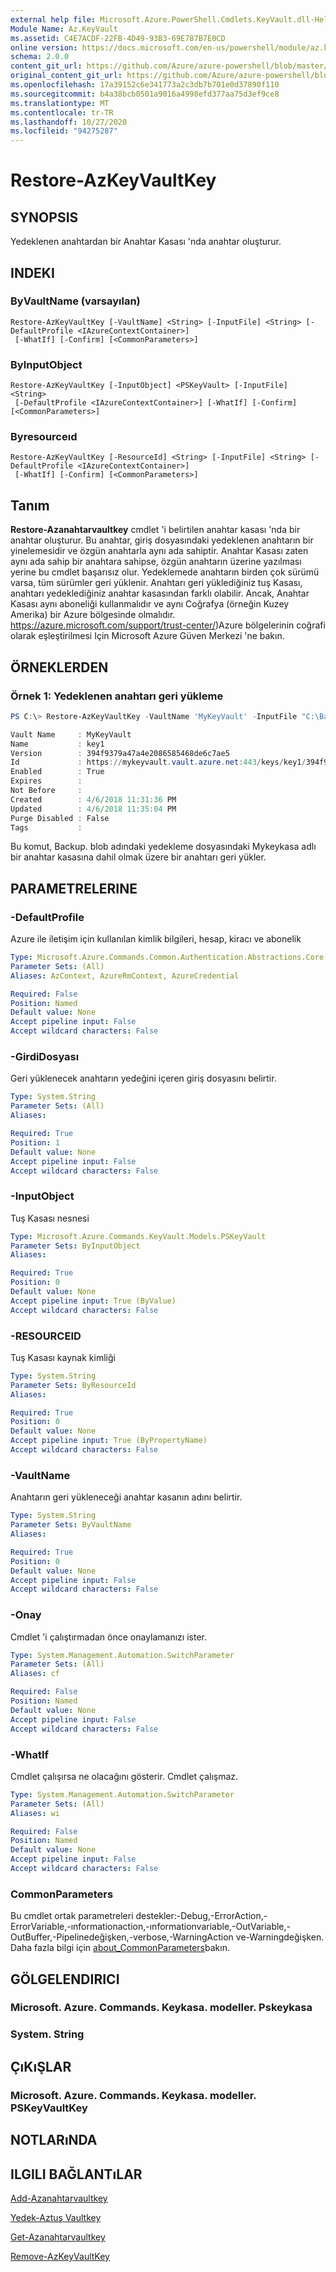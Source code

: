 ```yaml
---
external help file: Microsoft.Azure.PowerShell.Cmdlets.KeyVault.dll-Help.xml
Module Name: Az.KeyVault
ms.assetid: C4E7ACDF-22FB-4D49-93B3-69E787B7E0CD
online version: https://docs.microsoft.com/en-us/powershell/module/az.keyvault/restore-azkeyvaultkey
schema: 2.0.0
content_git_url: https://github.com/Azure/azure-powershell/blob/master/src/KeyVault/KeyVault/help/Restore-AzKeyVaultKey.md
original_content_git_url: https://github.com/Azure/azure-powershell/blob/master/src/KeyVault/KeyVault/help/Restore-AzKeyVaultKey.md
ms.openlocfilehash: 17a39152c6e341773a2c3db7b701e0d37890f110
ms.sourcegitcommit: b4a38bcb0501a9016a4998efd377aa75d3ef9ce8
ms.translationtype: MT
ms.contentlocale: tr-TR
ms.lasthandoff: 10/27/2020
ms.locfileid: "94275287"
---
```

# Restore-AzKeyVaultKey

## SYNOPSIS
Yedeklenen anahtardan bir Anahtar Kasası 'nda anahtar oluşturur.

## INDEKI

### ByVaultName (varsayılan)
```
Restore-AzKeyVaultKey [-VaultName] <String> [-InputFile] <String> [-DefaultProfile <IAzureContextContainer>]
 [-WhatIf] [-Confirm] [<CommonParameters>]
```

### ByInputObject
```
Restore-AzKeyVaultKey [-InputObject] <PSKeyVault> [-InputFile] <String>
 [-DefaultProfile <IAzureContextContainer>] [-WhatIf] [-Confirm] [<CommonParameters>]
```

### Byresourceıd
```
Restore-AzKeyVaultKey [-ResourceId] <String> [-InputFile] <String> [-DefaultProfile <IAzureContextContainer>]
 [-WhatIf] [-Confirm] [<CommonParameters>]
```

## Tanım
**Restore-Azanahtarvaultkey** cmdlet 'i belirtilen anahtar kasası 'nda bir anahtar oluşturur.
Bu anahtar, giriş dosyasındaki yedeklenen anahtarın bir yinelemesidir ve özgün anahtarla aynı ada sahiptir.
Anahtar Kasası zaten aynı ada sahip bir anahtara sahipse, özgün anahtarın üzerine yazılması yerine bu cmdlet başarısız olur.
Yedeklemede anahtarın birden çok sürümü varsa, tüm sürümler geri yüklenir.
Anahtarı geri yüklediğiniz tuş Kasası, anahtarı yedeklediğiniz anahtar kasasından farklı olabilir.
Ancak, Anahtar Kasası aynı aboneliği kullanmalıdır ve aynı Coğrafya (örneğin Kuzey Amerika) bir Azure bölgesinde olmalıdır.
https://azure.microsoft.com/support/trust-center/)Azure bölgelerinin coğrafi olarak eşleştirilmesi Için Microsoft Azure Güven Merkezi 'ne bakın.

## ÖRNEKLERDEN

### Örnek 1: Yedeklenen anahtarı geri yükleme
```powershell
PS C:\> Restore-AzKeyVaultKey -VaultName 'MyKeyVault' -InputFile "C:\Backup.blob"

Vault Name     : MyKeyVault
Name           : key1
Version        : 394f9379a47a4e2086585468de6c7ae5
Id             : https://mykeyvault.vault.azure.net:443/keys/key1/394f9379a47a4e2086585468de6c7ae5
Enabled        : True
Expires        :
Not Before     :
Created        : 4/6/2018 11:31:36 PM
Updated        : 4/6/2018 11:35:04 PM
Purge Disabled : False
Tags           :
```

Bu komut, Backup. blob adındaki yedekleme dosyasındaki Mykeykasa adlı bir anahtar kasasına dahil olmak üzere bir anahtarı geri yükler.

## PARAMETRELERINE

### -DefaultProfile
Azure ile iletişim için kullanılan kimlik bilgileri, hesap, kiracı ve abonelik

```yaml
Type: Microsoft.Azure.Commands.Common.Authentication.Abstractions.Core.IAzureContextContainer
Parameter Sets: (All)
Aliases: AzContext, AzureRmContext, AzureCredential

Required: False
Position: Named
Default value: None
Accept pipeline input: False
Accept wildcard characters: False
```

### -GirdiDosyası
Geri yüklenecek anahtarın yedeğini içeren giriş dosyasını belirtir.

```yaml
Type: System.String
Parameter Sets: (All)
Aliases:

Required: True
Position: 1
Default value: None
Accept pipeline input: False
Accept wildcard characters: False
```

### -InputObject
Tuş Kasası nesnesi

```yaml
Type: Microsoft.Azure.Commands.KeyVault.Models.PSKeyVault
Parameter Sets: ByInputObject
Aliases:

Required: True
Position: 0
Default value: None
Accept pipeline input: True (ByValue)
Accept wildcard characters: False
```

### -RESOURCEID
Tuş Kasası kaynak kimliği

```yaml
Type: System.String
Parameter Sets: ByResourceId
Aliases:

Required: True
Position: 0
Default value: None
Accept pipeline input: True (ByPropertyName)
Accept wildcard characters: False
```

### -VaultName
Anahtarın geri yükleneceği anahtar kasanın adını belirtir.

```yaml
Type: System.String
Parameter Sets: ByVaultName
Aliases:

Required: True
Position: 0
Default value: None
Accept pipeline input: False
Accept wildcard characters: False
```

### -Onay
Cmdlet 'i çalıştırmadan önce onaylamanızı ister.

```yaml
Type: System.Management.Automation.SwitchParameter
Parameter Sets: (All)
Aliases: cf

Required: False
Position: Named
Default value: None
Accept pipeline input: False
Accept wildcard characters: False
```

### -WhatIf
Cmdlet çalışırsa ne olacağını gösterir.
Cmdlet çalışmaz.

```yaml
Type: System.Management.Automation.SwitchParameter
Parameter Sets: (All)
Aliases: wi

Required: False
Position: Named
Default value: None
Accept pipeline input: False
Accept wildcard characters: False
```

### CommonParameters
Bu cmdlet ortak parametreleri destekler:-Debug,-ErrorAction,-ErrorVariable,-ınformationaction,-ınformationvariable,-OutVariable,-OutBuffer,-Pipelinedeğişken,-verbose,-WarningAction ve-Warningdeğişken. Daha fazla bilgi için [about_CommonParameters](http://go.microsoft.com/fwlink/?LinkID=113216)bakın.

## GÖLGELENDIRICI

### Microsoft. Azure. Commands. Keykasa. modeller. Pskeykasa

### System. String

## ÇıKıŞLAR

### Microsoft. Azure. Commands. Keykasa. modeller. PSKeyVaultKey

## NOTLARıNDA

## ILGILI BAĞLANTıLAR

[Add-Azanahtarvaultkey](./Add-AzKeyVaultKey.md)

[Yedek-Aztuş Vaultkey](./Backup-AzKeyVaultKey.md)

[Get-Azanahtarvaultkey](./Get-AzKeyVaultKey.md)

[Remove-AzKeyVaultKey](./Remove-AzKeyVaultKey.md)

